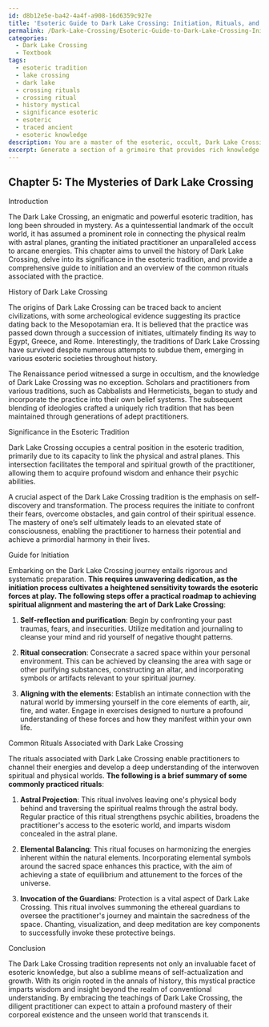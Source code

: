 ```yaml
---
id: d8b12e5e-ba42-4a4f-a908-16d6359c927e
title: 'Esoteric Guide to Dark Lake Crossing: Initiation, Rituals, and Astral Projection'
permalink: /Dark-Lake-Crossing/Esoteric-Guide-to-Dark-Lake-Crossing-Initiation-Rituals-and-Astral-Projection/
categories:
  - Dark Lake Crossing
  - Textbook
tags:
  - esoteric tradition
  - lake crossing
  - dark lake
  - crossing rituals
  - crossing ritual
  - history mystical
  - significance esoteric
  - esoteric
  - traced ancient
  - esoteric knowledge
description: You are a master of the esoteric, occult, Dark Lake Crossing and education, you have written many textbooks on the subject in ways that provide students with rich and deep understanding of the subject. You are being asked to write textbook-like sections on a topic and you do it with full context, explainability, and reliability in accuracy to the true facts of the topic at hand, in a textbook style that a student would easily be able to learn from, in a rich, engaging, and contextual way. Always include relevant context (such as formulas and history), related concepts, and in a way that someone can gain deep insights from.
excerpt: Generate a section of a grimoire that provides rich knowledge and understanding on the occult topic of Dark Lake Crossing, discussing its history, significance in the esoteric tradition, and a step-by-step guide for initiation and common rituals associated with it.
---
```

## Chapter 5: The Mysteries of Dark Lake Crossing

Introduction

The Dark Lake Crossing, an enigmatic and powerful esoteric tradition, has long been shrouded in mystery. As a quintessential landmark of the occult world, it has assumed a prominent role in connecting the physical realm with astral planes, granting the initiated practitioner an unparalleled access to arcane energies. This chapter aims to unveil the history of Dark Lake Crossing, delve into its significance in the esoteric tradition, and provide a comprehensive guide to initiation and an overview of the common rituals associated with the practice.

History of Dark Lake Crossing

The origins of Dark Lake Crossing can be traced back to ancient civilizations, with some archeological evidence suggesting its practice dating back to the Mesopotamian era. It is believed that the practice was passed down through a succession of initiates, ultimately finding its way to Egypt, Greece, and Rome. Interestingly, the traditions of Dark Lake Crossing have survived despite numerous attempts to subdue them, emerging in various esoteric societies throughout history.

The Renaissance period witnessed a surge in occultism, and the knowledge of Dark Lake Crossing was no exception. Scholars and practitioners from various traditions, such as Cabbalists and Hermeticists, began to study and incorporate the practice into their own belief systems. The subsequent blending of ideologies crafted a uniquely rich tradition that has been maintained through generations of adept practitioners.

Significance in the Esoteric Tradition

Dark Lake Crossing occupies a central position in the esoteric tradition, primarily due to its capacity to link the physical and astral planes. This intersection facilitates the temporal and spiritual growth of the practitioner, allowing them to acquire profound wisdom and enhance their psychic abilities.

A crucial aspect of the Dark Lake Crossing tradition is the emphasis on self-discovery and transformation. The process requires the initiate to confront their fears, overcome obstacles, and gain control of their spiritual essence. The mastery of one’s self ultimately leads to an elevated state of consciousness, enabling the practitioner to harness their potential and achieve a primordial harmony in their lives.

Guide for Initiation

Embarking on the Dark Lake Crossing journey entails rigorous and systematic preparation. **This requires unwavering dedication, as the initiation process cultivates a heightened sensitivity towards the esoteric forces at play. The following steps offer a practical roadmap to achieving spiritual alignment and mastering the art of Dark Lake Crossing**:

1. **Self-reflection and purification**: Begin by confronting your past traumas, fears, and insecurities. Utilize meditation and journaling to cleanse your mind and rid yourself of negative thought patterns.

2. **Ritual consecration**: Consecrate a sacred space within your personal environment. This can be achieved by cleansing the area with sage or other purifying substances, constructing an altar, and incorporating symbols or artifacts relevant to your spiritual journey.

3. **Aligning with the elements**: Establish an intimate connection with the natural world by immersing yourself in the core elements of earth, air, fire, and water. Engage in exercises designed to nurture a profound understanding of these forces and how they manifest within your own life.

Common Rituals Associated with Dark Lake Crossing 

The rituals associated with Dark Lake Crossing enable practitioners to channel their energies and develop a deep understanding of the interwoven spiritual and physical worlds. **The following is a brief summary of some commonly practiced rituals**:

1. **Astral Projection**: This ritual involves leaving one's physical body behind and traversing the spiritual realms through the astral body. Regular practice of this ritual strengthens psychic abilities, broadens the practitioner's access to the esoteric world, and imparts wisdom concealed in the astral plane.

2. **Elemental Balancing**: This ritual focuses on harmonizing the energies inherent within the natural elements. Incorporating elemental symbols around the sacred space enhances this practice, with the aim of achieving a state of equilibrium and attunement to the forces of the universe.

3. **Invocation of the Guardians**: Protection is a vital aspect of Dark Lake Crossing. This ritual involves summoning the ethereal guardians to oversee the practitioner's journey and maintain the sacredness of the space. Chanting, visualization, and deep meditation are key components to successfully invoke these protective beings.

Conclusion

The Dark Lake Crossing tradition represents not only an invaluable facet of esoteric knowledge, but also a sublime means of self-actualization and growth. With its origin rooted in the annals of history, this mystical practice imparts wisdom and insight beyond the realm of conventional understanding. By embracing the teachings of Dark Lake Crossing, the diligent practitioner can expect to attain a profound mastery of their corporeal existence and the unseen world that transcends it.
